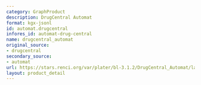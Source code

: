 ```yaml
---
category: GraphProduct
description: DrugCentral Automat
format: kgx-jsonl
id: automat.drugcentral
infores_id: automat-drug-central
name: drugcentral_automat
original_source:
- drugcentral
secondary_source:
- automat
url: https://stars.renci.org/var/plater/bl-3.1.2/DrugCentral_Automat/latest/kgx_files
layout: product_detail
---
```

